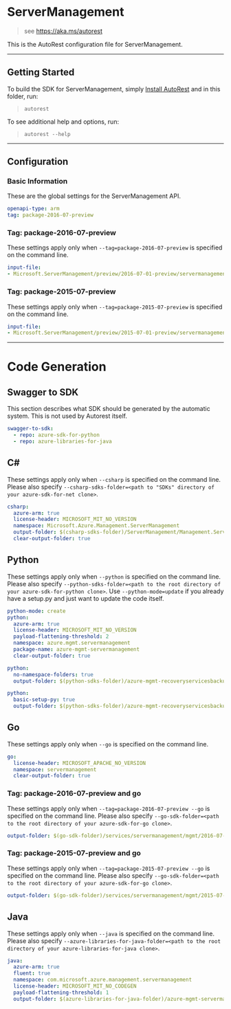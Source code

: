 # ServerManagement
    
> see https://aka.ms/autorest

This is the AutoRest configuration file for ServerManagement.



---
## Getting Started 
To build the SDK for ServerManagement, simply [Install AutoRest](https://aka.ms/autorest/install) and in this folder, run:

> `autorest`

To see additional help and options, run:

> `autorest --help`
---

## Configuration



### Basic Information 
These are the global settings for the ServerManagement API.

``` yaml
openapi-type: arm
tag: package-2016-07-preview
```


### Tag: package-2016-07-preview

These settings apply only when `--tag=package-2016-07-preview` is specified on the command line.

``` yaml $(tag) == 'package-2016-07-preview'
input-file:
- Microsoft.ServerManagement/preview/2016-07-01-preview/servermanagement.json
```
 
### Tag: package-2015-07-preview

These settings apply only when `--tag=package-2015-07-preview` is specified on the command line.

``` yaml $(tag) == 'package-2015-07-preview'
input-file:
- Microsoft.ServerManagement/preview/2015-07-01-preview/servermanagement.json
```


---
# Code Generation


## Swagger to SDK

This section describes what SDK should be generated by the automatic system.
This is not used by Autorest itself.

``` yaml $(swagger-to-sdk)
swagger-to-sdk:
  - repo: azure-sdk-for-python
  - repo: azure-libraries-for-java
```


## C# 

These settings apply only when `--csharp` is specified on the command line.
Please also specify `--csharp-sdks-folder=<path to "SDKs" directory of your azure-sdk-for-net clone>`.

``` yaml $(csharp)
csharp:
  azure-arm: true
  license-header: MICROSOFT_MIT_NO_VERSION
  namespace: Microsoft.Azure.Management.ServerManagement
  output-folder: $(csharp-sdks-folder)/ServerManagement/Management.ServerManagement/Generated
  clear-output-folder: true
```

## Python

These settings apply only when `--python` is specified on the command line.
Please also specify `--python-sdks-folder=<path to the root directory of your azure-sdk-for-python clone>`.
Use `--python-mode=update` if you already have a setup.py and just want to update the code itself.

``` yaml $(python)
python-mode: create
python:
  azure-arm: true
  license-header: MICROSOFT_MIT_NO_VERSION
  payload-flattening-threshold: 2
  namespace: azure.mgmt.servermanagement
  package-name: azure-mgmt-servermanagement
  clear-output-folder: true
```
``` yaml $(python) && $(python-mode) == 'update'
python:
  no-namespace-folders: true
  output-folder: $(python-sdks-folder)/azure-mgmt-recoveryservicesbackup/azure/mgmt/recoveryservicesbackup
```
``` yaml $(python) && $(python-mode) == 'create'
python:
  basic-setup-py: true
  output-folder: $(python-sdks-folder)/azure-mgmt-recoveryservicesbackup
```



## Go

These settings apply only when `--go` is specified on the command line.

``` yaml $(go)
go:
  license-header: MICROSOFT_APACHE_NO_VERSION
  namespace: servermanagement
  clear-output-folder: true
```

### Tag: package-2016-07-preview and go

These settings apply only when `--tag=package-2016-07-preview --go` is specified on the command line.
Please also specify `--go-sdk-folder=<path to the root directory of your azure-sdk-for-go clone>`.

``` yaml $(tag) == 'package-2016-07-preview' && $(go)
output-folder: $(go-sdk-folder)/services/servermanagement/mgmt/2016-07-01-preview/servermanagement
```

### Tag: package-2015-07-preview and go

These settings apply only when `--tag=package-2015-07-preview --go` is specified on the command line.
Please also specify `--go-sdk-folder=<path to the root directory of your azure-sdk-for-go clone>`.

``` yaml $(tag) == 'package-2015-07-preview' && $(go)
output-folder: $(go-sdk-folder)/services/servermanagement/mgmt/2015-07-01-preview/servermanagement
```


## Java

These settings apply only when `--java` is specified on the command line.
Please also specify `--azure-libraries-for-java-folder=<path to the root directory of your azure-libraries-for-java clone>`.

``` yaml $(java)
java:
  azure-arm: true
  fluent: true
  namespace: com.microsoft.azure.management.servermanagement
  license-header: MICROSOFT_MIT_NO_CODEGEN
  payload-flattening-threshold: 1
  output-folder: $(azure-libraries-for-java-folder)/azure-mgmt-servermanagement
```
